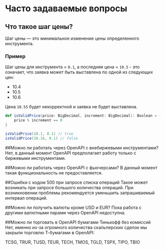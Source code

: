 # Часто задаваемые вопросы

## Что такое шаг цены?

Шаг цены — это минимальное изменение цены определенного инструмента.

### Пример

Шаг цены для инструмента = `0.1`, а последняя цена = `10.5` - это означает, что заявка может быть выставлена по одной из следующих цен:

* 10.4
* 10.5
* 10.6

Цена `10.55` будет некорректной и заявка не будет выставлена.

```scala
def isValidPrice(price: BigDecimal, increment: BigDecimal): Boolean = {
    price % increment == 0
}

isValidPrice(10.1, 0.1) // true
isValidPrice(10.16, 0.1) // false
```

##Можно ли работать через OpenAPI с внебиржевыми инструментами?
Нет, в данный момент OpenAPI предполагает работу только с биржевыми инструментами.

##Можно ли работать через OpenAPI с фьючерсами?
В данный момент такая функциональность не предоставляется.

##Ошибки с кодом 500 при запросе списка операций
Такое может возникать при запросе большого количества операций. При возникновении проблемы рекомендуется уменьшить запрашиваемый интервал операций.

##Можно ли получить валюты кроме USD и EUR?
Пока работа с другими валютными парами через OpenAPI недоступна.

##Можно ли торговать в OpenAPI бумагами Тинькофф без комиссий
Нет, именно из-за огромного количества скальперских сделок мы закрыли торговлю Т-бумагами в OpenAPI:

TCSG, TRUR, TUSD, TEUR, TECH, TMOS, TGLD, TSPX, TIPO, TBIO

